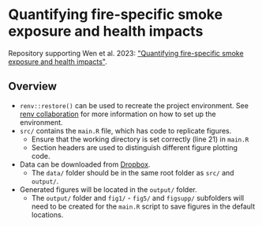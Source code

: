# Quantifying fire-specific smoke exposure and health impacts
Repository supporting Wen et al. 2023: ["Quantifying fire-specific smoke exposure and health impacts"]().

## Overview
* `renv::restore()` can be used to recreate the project environment. See [renv collaboration](https://rstudio.github.io/renv/articles/renv.html#collaboration) for more information on how to set up the environment.
* `src/` contains the `main.R` file, which has code to replicate figures.
    * Ensure that the working directory is set correctly (line 21) in `main.R`
    * Section headers are used to distinguish different figure plotting code.
* Data can be downloaded from [Dropbox](https://www.dropbox.com/sh/z7tw7q2tnlg6dlk/AADIuRS85ryQlz9xlvEH1kJ5a?dl=0). 
    * The `data/` folder should be in the same root folder as `src/` and `output/`.
* Generated figures will be located in the `output/` folder.
    * The `output/` folder and `fig1/` - `fig5/` and `figsupp/` subfolders will need to be created for the `main.R` script to save figures in the default locations.
